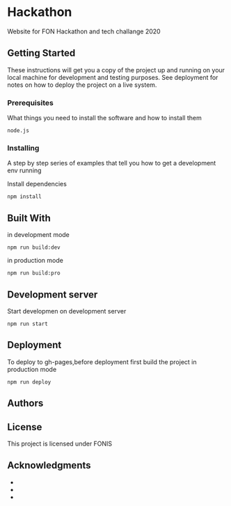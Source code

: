 # Hackathon

Website for FON Hackathon and tech challange 2020

## Getting Started

These instructions will get you a copy of the project up and running on your local machine for development and testing purposes. See deployment for notes on how to deploy the project on a live system.

### Prerequisites

What things you need to install the software and how to install them

```
node.js
```

### Installing

A step by step series of examples that tell you how to get a development env running

Install dependencies

```
npm install
```

## Built With

in development mode

```
npm run build:dev
```
in production mode

```
npm run build:pro
```

## Development server

Start developmen on development server

```
npm run start
```


## Deployment

To deploy to gh-pages,before deployment first build the project in production mode

```
npm run deploy
```

## Authors


## License

This project is licensed under FONIS

## Acknowledgments

* 
* 
* 
